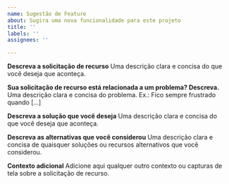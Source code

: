 ```yaml
---
name: Sugestão de Feature
about: Sugira uma nova funcionalidade para este projeto
title: ''
labels: ''
assignees: ''

---
```


**Descreva a solicitação de recurso**
Uma descrição clara e concisa do que você deseja que aconteça.

**Sua solicitação de recurso está relacionada a um problema? Descreva.**
Uma descrição clara e concisa do problema. Ex.: Fico sempre frustrado quando [...]

**Descreva a solução que você deseja**
Uma descrição clara e concisa do que você deseja que aconteça.

**Descreva as alternativas que você considerou**
Uma descrição clara e concisa de quaisquer soluções ou recursos alternativos que você considerou.

**Contexto adicional**
Adicione aqui qualquer outro contexto ou capturas de tela sobre a solicitação de recurso.